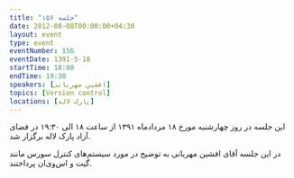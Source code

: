 ```yaml
---
title: "جلسه ۱۵۶"
date: 2012-08-08T00:00:00+04:30
layout: event
type: event
eventNumber: 156
eventDate: 1391-5-18
startTime: 18:00
endTime: 19:30
speakers: [افشین مهربانی]
topics: [Version control]
locations: [پارک لاله]
---
```

این جلسه در روز چهار‌شنبه مورخ ۱۸ مردادماه ۱۳۹۱ از ساعت ۱۸ الی ۱۹:۳۰ در فضای آزاد پارک لاله برگزار ‌شد.

در این جلسه آقای افشین مهربانی به توضیح در مورد سیستم‌های کنترل سورس مانند گیت و اس‌وی‌ان پرداختند.